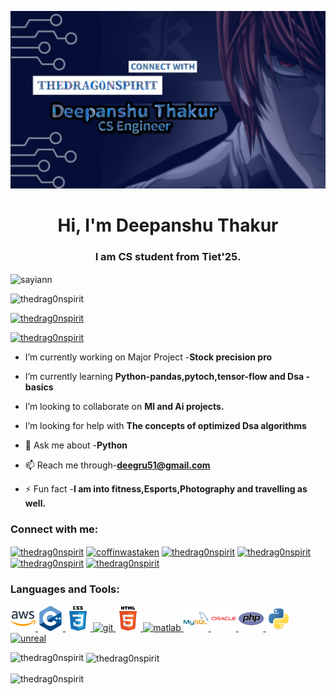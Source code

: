 ![logo](https://github.com/thedrag0nspirit/thedrag0nspirit/blob/main/banner.png)
<h1 align="center">Hi, I'm Deepanshu Thakur</h1>
<h3 align="center">I am CS student from Tiet'25.</h3>

<img align="center" alt="sayiann" width="400" src="https://images6.fanpop.com/image/photos/39500000/-Vegeta-Turns-To-Super-Saiyan-God-dragon-ball-z-39538816-500-281.gif">

<p align="left"> <img src="https://komarev.com/ghpvc/?username=thedrag0nspirit&label=Profile%20views&color=0e75b6&style=flat" alt="thedrag0nspirit" /> </p>

<p align="left"> <a href="https://github.com/ryo-ma/github-profile-trophy"><img src="https://github-profile-trophy.vercel.app/?username=thedrag0nspirit" alt="thedrag0nspirit" /></a> </p>

<p align="left"> <a href="https://twitter.com/thedrag0nspirit" target="blank"><img src="https://img.shields.io/twitter/follow/thedrag0nspirit?logo=twitter&style=for-the-badge" alt="thedrag0nspirit" /></a> </p>

- I’m currently working on Major Project -**Stock precision pro**

- I’m currently learning **Python-pandas,pytoch,tensor-flow and Dsa -basics**

- I’m looking to collaborate on **Ml and Ai projects.**

- I’m looking for help with **The concepts of optimized Dsa algorithms**

- 💬 Ask me about -**Python**

- 📫 Reach me through-**deegru51@gmail.com**

- ⚡ Fun fact -**I am into fitness,Esports,Photography and travelling as well.**

<h3 align="left">Connect with me:</h3>
<p align="left">
<a href="https://twitter.com/thedrag0nspirit" target="blank"><img align="center" src="https://raw.githubusercontent.com/rahuldkjain/github-profile-readme-generator/master/src/images/icons/Social/twitter.svg" alt="thedrag0nspirit" height="30" width="40" /></a>
<a href="https://kaggle.com/coffinwastaken" target="blank"><img align="center" src="https://raw.githubusercontent.com/rahuldkjain/github-profile-readme-generator/master/src/images/icons/Social/kaggle.svg" alt="coffinwastaken" height="30" width="40" /></a>
<a href="https://instagram.com/thedrag0nspirit" target="blank"><img align="center" src="https://raw.githubusercontent.com/rahuldkjain/github-profile-readme-generator/master/src/images/icons/Social/instagram.svg" alt="thedrag0nspirit" height="30" width="40" /></a>
<a href="https://www.youtube.com/c/thedrag0nspirit" target="blank"><img align="center" src="https://raw.githubusercontent.com/rahuldkjain/github-profile-readme-generator/master/src/images/icons/Social/youtube.svg" alt="thedrag0nspirit" height="30" width="40" /></a>
<a href="https://www.codechef.com/users/thedrag0nspirit" target="blank"><img align="center" src="https://cdn.jsdelivr.net/npm/simple-icons@3.1.0/icons/codechef.svg" alt="thedrag0nspirit" height="30" width="40" /></a>
<a href="https://www.hackerearth.com/thedrag0nspirit" target="blank"><img align="center" src="https://raw.githubusercontent.com/rahuldkjain/github-profile-readme-generator/master/src/images/icons/Social/hackerearth.svg" alt="thedrag0nspirit" height="30" width="40" /></a>
</p>

<h3 align="left">Languages and Tools:</h3>
<p align="left"> <a href="https://aws.amazon.com" target="_blank" rel="noreferrer"> <img src="https://raw.githubusercontent.com/devicons/devicon/master/icons/amazonwebservices/amazonwebservices-original-wordmark.svg" alt="aws" width="40" height="40"/> </a> <a href="https://www.w3schools.com/cpp/" target="_blank" rel="noreferrer"> <img src="https://raw.githubusercontent.com/devicons/devicon/master/icons/cplusplus/cplusplus-original.svg" alt="cplusplus" width="40" height="40"/> </a> <a href="https://www.w3schools.com/css/" target="_blank" rel="noreferrer"> <img src="https://raw.githubusercontent.com/devicons/devicon/master/icons/css3/css3-original-wordmark.svg" alt="css3" width="40" height="40"/> </a> <a href="https://git-scm.com/" target="_blank" rel="noreferrer"> <img src="https://www.vectorlogo.zone/logos/git-scm/git-scm-icon.svg" alt="git" width="40" height="40"/> </a> <a href="https://www.w3.org/html/" target="_blank" rel="noreferrer"> <img src="https://raw.githubusercontent.com/devicons/devicon/master/icons/html5/html5-original-wordmark.svg" alt="html5" width="40" height="40"/> </a> <a href="https://www.mathworks.com/" target="_blank" rel="noreferrer"> <img src="https://upload.wikimedia.org/wikipedia/commons/2/21/Matlab_Logo.png" alt="matlab" width="40" height="40"/> </a> <a href="https://www.mysql.com/" target="_blank" rel="noreferrer"> <img src="https://raw.githubusercontent.com/devicons/devicon/master/icons/mysql/mysql-original-wordmark.svg" alt="mysql" width="40" height="40"/> </a> <a href="https://www.oracle.com/" target="_blank" rel="noreferrer"> <img src="https://raw.githubusercontent.com/devicons/devicon/master/icons/oracle/oracle-original.svg" alt="oracle" width="40" height="40"/> </a> <a href="https://www.php.net" target="_blank" rel="noreferrer"> <img src="https://raw.githubusercontent.com/devicons/devicon/master/icons/php/php-original.svg" alt="php" width="40" height="40"/> </a> <a href="https://www.python.org" target="_blank" rel="noreferrer"> <img src="https://raw.githubusercontent.com/devicons/devicon/master/icons/python/python-original.svg" alt="python" width="40" height="40"/> </a> <a href="https://unrealengine.com/" target="_blank" rel="noreferrer"> <img src="https://raw.githubusercontent.com/kenangundogan/fontisto/036b7eca71aab1bef8e6a0518f7329f13ed62f6b/icons/svg/brand/unreal-engine.svg" alt="unreal" width="40" height="40"/> </a> </p>

<p><img align="left" src="https://github-readme-stats.vercel.app/api/top-langs?username=thedrag0nspirit&show_icons=true&locale=en&layout=compact" alt="thedrag0nspirit" /></p>

<p>&nbsp;<img align="center" src="https://github-readme-stats.vercel.app/api?username=thedrag0nspirit&show_icons=true&locale=en" alt="thedrag0nspirit" /></p>

<p><img align="center" src="https://github-readme-streak-stats.herokuapp.com/?user=thedrag0nspirit&" alt="thedrag0nspirit" /></p>
